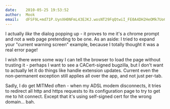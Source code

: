 ```yaml
---
date:    2010-05-25 19:53:52
author:  Mook
email:   dFSF9L+md71P.UynXH0NFmL43EJKJ.wosNT29FqQtwiI_FE0A4DH2HeOMk7UoCArI9_9GKU8TmnG46d_Fj5xVNnCcqfxwFWqms
---
```


I actually <em>like</em> the dialog popping up - it proves to me it's
a chrome prompt and not a web page pretending to be one.  As an aside:
I tried to expand your "current warning screen" example, because I
totally thought it was a real error page!

I wish there were some way I can tell the browser to load the page
without trusting it - perhaps I want to see a CACert-signed bugzilla,
but I don't want to actually let it do things like handle extension
updates.  Current even the non-permanent exception still applies all
over the app, and not just per-tab.

Sadly, I do get MITMed often - when my ADSL modem disconnects, it
tries to redirect all http and https requests to its configuration
page to try to get me to hit connect.  Except that it's using
self-signed cert for the wrong domain... bah.

